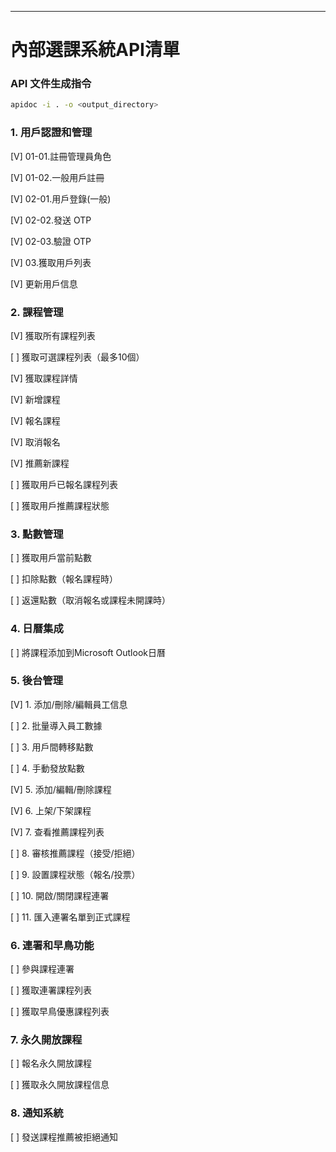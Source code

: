 --- 
# 內部選課系統API清單

### API 文件生成指令
```sh
apidoc -i . -o <output_directory>
```

### 1. 用戶認證和管理

[V] 01-01.註冊管理員角色

[V] 01-02.一般用戶註冊

[V] 02-01.用戶登錄(一般)

[V] 02-02.發送 OTP

[V] 02-03.驗證 OTP

[V] 03.獲取用戶列表

[V] 更新用戶信息

### 2. 課程管理
[V] 獲取所有課程列表

[ ] 獲取可選課程列表（最多10個）

[V] 獲取課程詳情

[V] 新增課程

[V] 報名課程

[V] 取消報名

[V] 推薦新課程

[ ] 獲取用戶已報名課程列表

[ ] 獲取用戶推薦課程狀態

### 3. 點數管理

[ ] 獲取用戶當前點數

[ ] 扣除點數（報名課程時）

[ ] 返還點數（取消報名或課程未開課時）

### 4. 日曆集成

[ ] 將課程添加到Microsoft Outlook日曆

### 5. 後台管理

[V] 1. 添加/刪除/編輯員工信息

[ ] 2. 批量導入員工數據

[ ] 3. 用戶間轉移點數

[ ] 4. 手動發放點數

[V] 5. 添加/編輯/刪除課程

[V] 6. 上架/下架課程

[V] 7. 查看推薦課程列表

[ ] 8. 審核推薦課程（接受/拒絕）

[ ] 9. 設置課程狀態（報名/投票）

[ ] 10. 開啟/關閉課程連署

[ ] 11. 匯入連署名單到正式課程

### 6. 連署和早鳥功能

[ ] 參與課程連署

[ ] 獲取連署課程列表

[ ] 獲取早鳥優惠課程列表

### 7. 永久開放課程

[ ] 報名永久開放課程

[ ] 獲取永久開放課程信息

### 8. 通知系統

[ ] 發送課程推薦被拒絕通知
